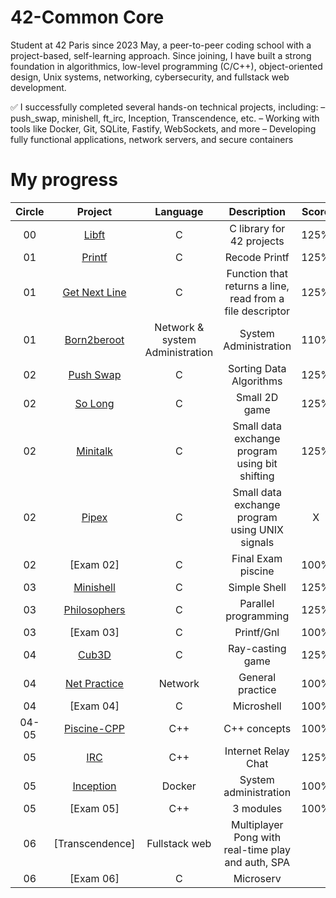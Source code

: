# 42-Common Core

Student at 42 Paris since 2023 May, a peer-to-peer coding school with a project-based, self-learning approach. Since joining, I have built a strong foundation in algorithmics, low-level programming (C/C++), object-oriented design, Unix systems, networking, cybersecurity, and fullstack web development.

✅ I successfully completed several hands-on technical projects, including:
– push_swap, minishell, ft_irc, Inception, Transcendence, etc.
– Working with tools like Docker, Git, SQLite, Fastify, WebSockets, and more
– Developing fully functional applications, network servers, and secure containers

# My progress
| Circle | Project | Language | Description | Score | 
|:-----:|:-------:|:--------:|:-----------:|:-----:|
|00| [Libft](https://github.com/Athiebaut/42-Libft) | C | C library for 42 projects | 125% |
|01| [Printf](https://github.com/Athiebaut/42-Printf) | C | Recode Printf | 125% |
|01| [Get Next Line](https://github.com/Athiebaut/42-Get_Next_Line) | C | Function that returns a line, read from a file descriptor | 125% |
|01| [Born2beroot](https://github.com/Athiebaut/42-Born_to_be_Root) | Network & system Administration | System Administration | 110% |
|02| [Push Swap](https://github.com/Athiebaut/42-Push_swap) | C | Sorting Data Algorithms | 125% |
|02| [So Long](https://github.com/Athiebaut/42-So_long) | C | Small 2D game | 125% |
|02| [Minitalk](https://github.com/Athiebaut/42-MiniTalk) | C | Small data exchange program using bit shifting | 125% |
|02| [Pipex](https://github.com/Athiebaut/42-Pipex) | C | Small data exchange program using UNIX signals | X |
|02| [Exam 02] | C | Final Exam piscine | 100% |
|03| [Minishell](https://github.com/Athiebaut/42-Minishell) | C | Simple Shell | 125% |
|03| [Philosophers](https://github.com/Athiebaut/42-Philosophers) | C | Parallel programming | 125% |
|03| [Exam 03] | C | Printf/Gnl | 100% |
|04| [Cub3D](https://github.com/Athiebaut/42-Cub3d) | C | Ray-casting game | 125% |
|04| [Net Practice](https://github.com/Athiebaut/42-Net_practice) | Network | General practice | 100% |
|04| [Exam 04] | C | Microshell | 100% |
|04-05| [Piscine-CPP](https://github.com/Athiebaut/42-Piscine_CPP) | C++ | C++ concepts | 100% |
|05| [IRC](https://github.com/Athiebaut/42-IRC) | C++ | Internet Relay Chat | 125% |
|05| [Inception](https://github.com/Athiebaut/42-Inception) | Docker | System administration | 100% |
|05| [Exam 05] | C++ | 3 modules | 100% |
|06| [Transcendence] | Fullstack web | Multiplayer Pong with real-time play and auth, SPA | |
|06| [Exam 06] | C | Microserv | |
